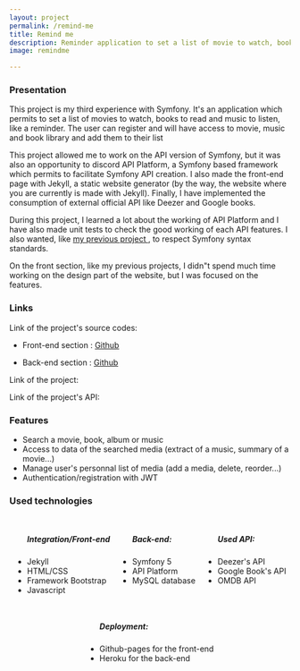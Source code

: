 ```yaml
---
layout: project
permalink: /remind-me
title: Remind me
description: Reminder application to set a list of movie to watch, books to read and music to listen
image: remindme

---
```


<h3>Presentation</h3>
<p>This project is my third experience with Symfony. It's an application which permits to set a list of movies to watch, books to read and music to listen, like a reminder. The user can register and will have access to movie, music and book library and add them to their list</p>
<p>This project allowed me to work on the API version of Symfony, but it was also an opportunity to discord API Platform, a Symfony based framework which permits to facilitate Symfony API creation. I also made the front-end page with Jekyll, a static website generator (by the way, the website where you are currently is made with Jekyll). Finally, I have implemented the consumption of external official API like Deezer and Google books.</p>

<p>During this project, I learned a lot about the working of API Platform and I have also made unit tests to check the good working of each API features. I also wanted, like <a href="/quiver"> my previous project </a>, to respect Symfony syntax standards.</p>
<p>On the front section, like my previous projects, I didn"t spend much time working on the design part of the website, but I was focused on the features.</p>
<h3>Links</h3>
<p>Link of the project's source codes:</p>
<ul>
    <li>
        <p><i class="icon solid fa-desktop"></i>  Front-end section : <a href="https://github.com/AlexandreRavichandran/Remind-me-frontend" target="_blank" class="icon brands fa-github"><span class="label">Github</span></a></p>
    </li>
    <li>
        <p><i class="icon solid fa-server"></i> Back-end section : <a href="https://github.com/AlexandreRavichandran/Remind-me-backend" target="_blank" class="icon brands fa-github"><span class="label">Github</span></a></p>
    </li>
</ul>

<p>Link of the project: <a href="https://alexandreravichandran.github.io/Remind-Me-frontend" target="_blank" class="icon brands"><i style="font-size:30px" class="fas fa-rocket"></i></a></p>
<p>Link of the project's API: <a href="https://remind-me-api.herokuapp.com/" target="_blank" class="icon brands"><i style="font-size:30px" class="fas fa-rocket"></i></a></p> 

<h3> Features </h3>
<ul>
    <li>Search a movie, book, album or music</li>
    <li>Access to data of the searched media (extract of a music, summary of a movie...)
    </li>     
    <li>Manage user's personnal list of media (add a media, delete, reorder...)</li>
    <li>Authentication/registration with JWT</li>
</ul>

<h3> Used technologies </h3>
<div style="display:flex;justify-content:space-around;flex-wrap:wrap;">
    <ul>
        <h5>Integration/Front-end</h5>
        <li>Jekyll</li>
        <li>HTML/CSS</li>
        <li>Framework Bootstrap</li>
        <li>Javascript</li>
    </ul>
    <ul>
        <h5>Back-end:</h5>
        <li>Symfony 5</li>
        <li>API Platform</li>
        <li>MySQL database</li>
    </ul>
    <ul>
        <h5>Used API: </h5>
        <li>Deezer's API</li>
        <li>Google Book's API</li>
        <li>OMDB API</li>
    </ul>
    <ul>
        <h5>Deployment:</h5>
        <li>Github-pages for the front-end</li>
        <li>Heroku for the back-end </li>
    </ul>
</div>
